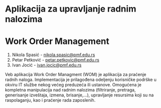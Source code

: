 # Aplikacija za upravljanje radnim nalozima
# Work Order Management

1) Nikola Spasić - nikola.spasic@pmf.edu.rs
2) Petar Petković - petar.petkovic@pmf.edu.rs
3) Ivan Jocić - ivan.jocic@pmf.edu.rs

  Veb aplikacija Work Order Managment (WOM) je aplikacija za praćenje radnih naloga. Implementacija je prilagođena odeljenju korisničke podrške u okviru IT službe nekog većeg preduzeća ili ustanove. Omogućena je kompletna manipulacija nad radnim nalozima (filtriranje, pretraga, generisanje izveštaja, izmena, brisanje,...), upravljanje resursima koji su na raspolaganju, kao i praćenje rada zaposlenih.
